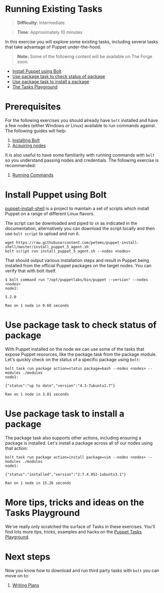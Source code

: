# Running Existing Tasks

> **Difficulty**: Intermediate

> **Time**: Approximately 10 minutes

In this exercise you will explore some existing tasks, including several tasks that take advantage of Puppet under-the-hood.

> **Note:** Some of the following content will be available on The Forge soon.

- [Install Puppet using Bolt](#install-puppet-using-bolt)
- [Use package task to check status of package](#use-package-task-to-check-status-of-package)
- [Use package task to install a package](#use-package-task-to-install-a-package)
- [The Tasks Playground](#more-tips-tricks-and-ideas-on-the-tasks-playground)

# Prerequisites

For the following exercises you should already have `bolt` installed and have a few nodes (either Windows or Linux) available to run commands against. The following guides will help:

1. [Installing Bolt](../1-installing-bolt)
1. [Acquiring nodes](../2-acquiring-nodes)

It is also useful to have some familiarity with running commands with `bolt` so you understand passing nodes and credentials. The following exercise is recommended:

1. [Running Commands](../3-running-commands)

# Install Puppet using Bolt

[puppet-install-shell](https://github.com/petems/puppet-install-shell) is a project to maintain a set of scripts which install Puppet on a range of different Linux flavors.

The script can be downloaded and piped to `sh` as indicated in the documentation, alternatively you can download the script locally and then use `bolt script` to upload and run it.

```
wget https://raw.githubusercontent.com/petems/puppet-install-shell/master/install_puppet_5_agent.sh
bolt script run install_puppet_5_agent.sh --nodes <nodes>
```

That should output various installation steps and result in Puppet being installed from the official Puppet packages on the target nodes. You can verify that with bolt itself.

```
$ bolt command run "/opt/puppetlabs/bin/puppet --version" --nodes <nodes>
node1:

5.2.0

Ran on 1 node in 0.68 seconds
```

# Use package task to check status of package

With Puppet installed on the node we can use some of the tasks that expose Puppet resources, like the package task from the package module. Let's quickly check on the status of a specific package using `bolt`:

```
bolt task run package action=status package=bash --nodes <nodes> --modules ./modules
node1:

{"status":"up to date","version":"4.3-7ubuntu1.7"}

Ran on 1 node in 3.81 seconds
```

# Use package task to install a package

The package task also supports other actions, including ensuring a package is installed. Let's install a package across all of our nodes using that action:

```
bolt task run package action=install package=vim --nodes <nodes> --modules ./modules
node1:

{"status":"installed","version":"2:7.4.052-1ubuntu3.1"}

Ran on 1 node in 15.26 seconds
```

# More tips, tricks and ideas on the Tasks Playground

We've really only scratched the surface of Tasks in these exercises. You'll find lots more tips, tricks, examples and hacks on the [Puppet Tasks Playground](https://github.com/puppetlabs/tasks-playground).

# Next steps

Now you know how to download and run third party tasks with `bolt` you can move on to:

1. [Writing Plans](../7-writing-plans)

